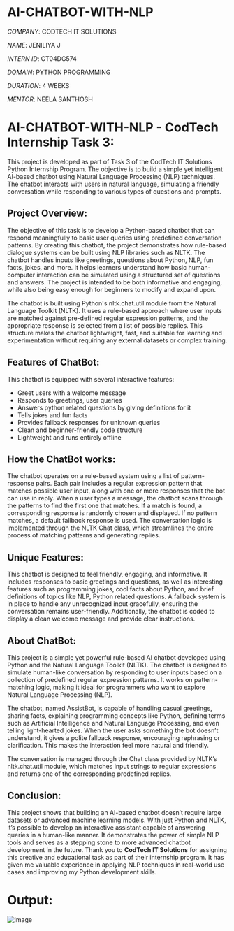 # AI-CHATBOT-WITH-NLP

*COMPANY*: CODTECH IT SOLUTIONS

*NAME*: JENILIYA J

*INTERN ID*: CT04DG574

*DOMAIN*: PYTHON PROGRAMMING

*DURATION*: 4 WEEKS

*MENTOR*:  NEELA SANTHOSH

# AI-CHATBOT-WITH-NLP - CodTech Internship Task 3:
This project is developed as part of Task 3 of the CodTech IT Solutions Python Internship Program. The objective is to build a simple yet intelligent AI-based chatbot using Natural Language Processing (NLP) techniques. The chatbot interacts with users in natural language, simulating a friendly conversation while responding to various types of questions and prompts.

## Project Overview:
The objective of this task is to develop a Python-based chatbot that can respond meaningfully to basic user queries using predefined conversation patterns. By creating this chatbot, the project demonstrates how rule-based dialogue systems can be built using NLP libraries such as NLTK. The chatbot handles inputs like greetings, questions about Python, NLP, fun facts, jokes, and more. It helps learners understand how basic human-computer interaction can be simulated using a structured set of questions and answers. The project is intended to be both informative and engaging, while also being easy enough for beginners to modify and expand upon.

The chatbot is built using Python's nltk.chat.util module from the Natural Language Toolkit (NLTK). It uses a rule-based approach where user inputs are matched against pre-defined regular expression patterns, and the appropriate response is selected from a list of possible replies. This structure makes the chatbot lightweight, fast, and suitable for learning and experimentation without requiring any external datasets or complex training.

## Features of ChatBot:
This chatbot is equipped with several interactive features:
- Greet users with a welcome message
- Responds to greetings, user queries
- Answers python related questions by giving definitions for it
- Tells jokes and fun facts
- Provides fallback responses for unknown queries
- Clean and beginner-friendly code structure
- Lightweight and runs entirely offline

## How the ChatBot works:
The chatbot operates on a rule-based system using a list of pattern-response pairs. Each pair includes a regular expression pattern that matches possible user input, along with one or more responses that the bot can use in reply. When a user types a message, the chatbot scans through the patterns to find the first one that matches. If a match is found, a corresponding response is randomly chosen and displayed. If no pattern matches, a default fallback response is used. The conversation logic is implemented through the NLTK Chat class, which streamlines the entire process of matching patterns and generating replies.

## Unique Features:
This chatbot is designed to feel friendly, engaging, and informative. It includes responses to basic greetings and questions, as well as interesting features such as programming jokes, cool facts about Python, and brief definitions of topics like NLP, Python related questions. A fallback system is in place to handle any unrecognized input gracefully, ensuring the conversation remains user-friendly. Additionally, the chatbot is coded to display a clean welcome message and provide clear instructions. 

## About ChatBot:
This project is a simple yet powerful rule-based AI chatbot developed using Python and the Natural Language Toolkit (NLTK). The chatbot is designed to simulate human-like conversation by responding to user inputs based on a collection of predefined regular expression patterns. It works on pattern-matching logic, making it ideal for programmers who want to explore Natural Language Processing (NLP).

The chatbot, named AssistBot, is capable of handling casual greetings, sharing facts, explaining programming concepts like Python, defining terms such as Artificial Intelligence and Natural Language Processing, and even telling light-hearted jokes. When the user asks something the bot doesn’t understand, it gives a polite fallback response, encouraging rephrasing or clarification. This makes the interaction feel more natural and friendly.

The conversation is managed through the Chat class provided by NLTK’s nltk.chat.util module, which matches input strings to regular expressions and returns one of the corresponding predefined replies.

## Conclusion:
This project shows that building an AI-based chatbot doesn’t require large datasets or advanced machine learning models. With just Python and NLTK, it’s possible to develop an interactive assistant capable of answering queries in a human-like manner. It demonstrates the power of simple NLP tools and serves as a stepping stone to more advanced chatbot development in the future. Thank you to **CodTech IT Solutions** for assigning this creative and educational task as part of their internship program. It has given me valuable experience in applying NLP techniques in real-world use cases and improving my Python development skills.

# Output:
![Image](https://github.com/user-attachments/assets/8bce45d3-26b3-42b9-9547-6e3220c4cf12)
